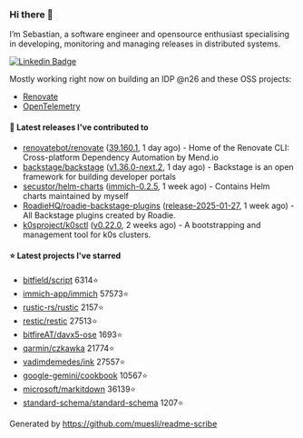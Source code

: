 ### Hi there 👋

I’m Sebastian, a software engineer and opensource enthusiast specialising in developing, monitoring and managing releases in distributed systems.    

[![Linkedin Badge](https://img.shields.io/badge/-LinkedIn-blue?style=flat&logo=Linkedin&logoColor=white&link=https://www.linkedin.com/in/sebastian-poxhofer/)](https://www.linkedin.com/in/sebastian-poxhofer/)

Mostly working right now on building an IDP @n26 and these OSS projects:
- [Renovate](https://github.com/renovatebot/renovate)
- [OpenTelemetry](https://github.com/open-telemetry)



#### 🚀 Latest releases I've contributed to

- [renovatebot/renovate](https://github.com/renovatebot/renovate) ([39.160.1](https://github.com/renovatebot/renovate/releases/tag/39.160.1), 1 day ago) - Home of the Renovate CLI: Cross-platform Dependency Automation by Mend.io
- [backstage/backstage](https://github.com/backstage/backstage) ([v1.36.0-next.2](https://github.com/backstage/backstage/releases/tag/v1.36.0-next.2), 1 day ago) - Backstage is an open framework for building developer portals
- [secustor/helm-charts](https://github.com/secustor/helm-charts) ([immich-0.2.5](https://github.com/secustor/helm-charts/releases/tag/immich-0.2.5), 1 week ago) - Contains Helm charts maintained by myself
- [RoadieHQ/roadie-backstage-plugins](https://github.com/RoadieHQ/roadie-backstage-plugins) ([release-2025-01-27](https://github.com/RoadieHQ/roadie-backstage-plugins/releases/tag/release-2025-01-27), 1 week ago) - All Backstage plugins created by Roadie.
- [k0sproject/k0sctl](https://github.com/k0sproject/k0sctl) ([v0.22.0](https://github.com/k0sproject/k0sctl/releases/tag/v0.22.0), 2 weeks ago) - A bootstrapping and management tool for k0s clusters.

#### ⭐ Latest projects I've starred

- [bitfield/script](https://github.com/bitfield/script) 6314⭐
- [immich-app/immich](https://github.com/immich-app/immich) 57573⭐
- [rustic-rs/rustic](https://github.com/rustic-rs/rustic) 2157⭐
- [restic/restic](https://github.com/restic/restic) 27513⭐
- [bitfireAT/davx5-ose](https://github.com/bitfireAT/davx5-ose) 1693⭐
- [qarmin/czkawka](https://github.com/qarmin/czkawka) 21774⭐
- [vadimdemedes/ink](https://github.com/vadimdemedes/ink) 27557⭐
- [google-gemini/cookbook](https://github.com/google-gemini/cookbook) 10567⭐
- [microsoft/markitdown](https://github.com/microsoft/markitdown) 36139⭐
- [standard-schema/standard-schema](https://github.com/standard-schema/standard-schema) 1207⭐



Generated by https://github.com/muesli/readme-scribe
